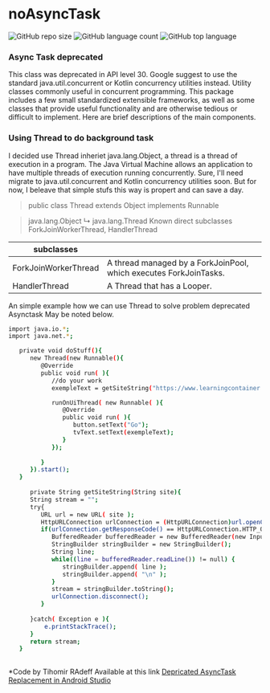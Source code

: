 # noAsyncTask
![GitHub repo size](https://img.shields.io/github/repo-size/FabianoSouzaPereira/noAsyncTask?color=blue)
![GitHub language count](https://img.shields.io/github/languages/count/FabianoSouzaPereira/noAsyncTask?color=red)
![GitHub top language](https://img.shields.io/github/languages/top/FabianoSouzaPereira/noAsyncTask?color=green)</br>
### Async Task deprecated
This class was deprecated in API level 30. Google suggest to use the standard java.util.concurrent or Kotlin concurrency utilities instead. Utility classes commonly useful in concurrent programming. This package includes a few small standardized extensible frameworks, as well as some classes that provide useful functionality and are otherwise tedious or difficult to implement. Here are brief descriptions of the main components.

### Using Thread to do background task

I decided use Thread inheriet java.lang.Object, a thread is a thread of execution in a program. The Java Virtual Machine allows an application to have multiple threads of execution running concurrently. Sure, I'll need migrate to java.util.concurrent and Kotlin concurrency utilities soon. But for now, I beleave that simple stufs this way is propert and can save a day.

>public class Thread
extends Object implements Runnable

>java.lang.Object
   ↳	java.lang.Thread
Known direct subclasses
ForkJoinWorkerThread, HandlerThread 

| subclasses  | |
| ------ | ------ |
| ForkJoinWorkerThread  | A thread managed by a ForkJoinPool, which executes ForkJoinTasks.  |
| HandlerThread  | A Thread that has a Looper. |

An simple example how we can use Thread to solve problem deprecated Asynctask May be noted below.

```sh
import java.io.*;
import java.net.*;

   private void doStuff(){
      new Thread(new Runnable(){
         @Override
         public void run( ){
            //do your work
            exempleText = getSiteString("https://www.learningcontainer.com/wp-content/uploads/2020/04/sample-text-file.txt");

            runOnUiThread( new Runnable( ){
               @Override
               public void run( ){
                  button.setText("Go");
                  tvText.setText(exempleText);
               }
            });
            
         }
      }).start();
   }
   
      private String getSiteString(String site){
      String stream = "";
      try{
         URL url = new URL( site );
         HttpURLConnection urlConnection = (HttpURLConnection)url.openConnection();
         if(urlConnection.getResponseCode() == HttpURLConnection.HTTP_OK){
            BufferedReader bufferedReader = new BufferedReader(new InputStreamReader(urlConnection.getInputStream(), "utf-8" ));
            StringBuilder stringBuilder = new StringBuilder();
            String line;
            while((line = bufferedReader.readLine()) != null) {
               stringBuilder.append( line );
               stringBuilder.append( "\n" );
            }
            stream = stringBuilder.toString();
            urlConnection.disconnect();
         }
      
      }catch( Exception e ){
          e.printStackTrace();
      }
      return stream;
   }
   
```

*Code by Tihomir RAdeff
Available at this link [Depricated AsyncTask Replacement in Android Studio](https://www.youtube.com/watch?v=0r6KSK8NSyE&t=560s)


